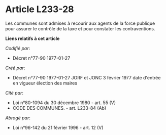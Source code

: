 # Article L233-28

Les communes sont admises à recourir aux agents de la force publique pour assurer le contrôle de la taxe et pour constater
les contraventions.

**Liens relatifs à cet article**

_Codifié par_:

  - Décret n°77-90 1977-01-27

_Créé par_:

  - Décret n°77-90 1977-01-27 JORF et JONC 3 février 1977 date d'entrée en vigueur élection des maires

_Cité par_:

  - Loi n°80-1094 du 30 décembre 1980 - art. 55 (V)
  - CODE DES COMMUNES. - art. L233-84 (Ab)

_Abrogé par_:

  - Loi n°96-142 du 21 février 1996 - art. 12 (V)
